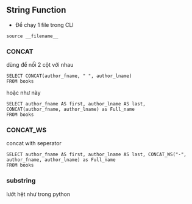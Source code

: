 ## String Function

- Để chạy 1 file trong CLI
```
source __filename__
```
### CONCAT
dùng để nối 2 cột với nhau
```
SELECT CONCAT(author_fname, " ", author_lname)
FROM books
```

hoặc như này
```
SELECT author_fname AS first, author_lname AS last, CONCAT(author_fname, author_lname) as Full_name
FROM books
```

### CONCAT_WS
concat with seperator
```
SELECT author_fname AS first, author_lname AS last, CONCAT_WS("-", author_fname, author_lname) as Full_name
FROM books
```

### substring
lướt hệt như trong python
